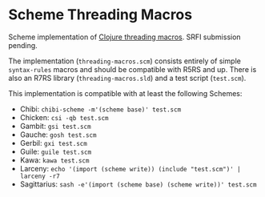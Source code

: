 # Scheme Threading Macros

Scheme implementation of [Clojure threading macros][1]. SRFI submission pending.

The implementation (`threading-macros.scm`) consists entirely of simple
`syntax-rules` macros and should be compatible with R5RS and up. There is also
an R7RS library (`threading-macros.sld`) and a test script (`test.scm`).

This implementation is compatible with at least the following Schemes:

- Chibi: `chibi-scheme -m'(scheme base)' test.scm`
- Chicken: `csi -qb test.scm`
- Gambit: `gsi test.scm`
- Gauche: `gosh test.scm`
- Gerbil: `gxi test.scm`
- Guile: `guile test.scm`
- Kawa: `kawa test.scm`
- Larceny: `echo '(import (scheme write)) (include "test.scm")' | larceny -r7`
- Sagittarius: `sash -e'(import (scheme base) (scheme write))' test.scm`

[1]: https://clojure.org/guides/threading_macros
